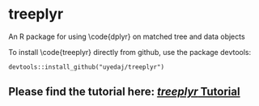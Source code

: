 # treeplyr
An R package for using \code{dplyr} on matched tree and data objects

To install \code{treeplyr} directly from github, use the package devtools:

```
devtools::install_github("uyedaj/treeplyr")
```

## Please find the tutorial here: [*treeplyr* Tutorial](https://github.com/uyedaj/treeplyr/wiki)
